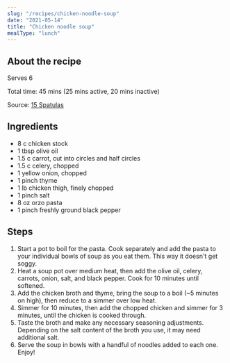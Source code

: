 ```yaml
---
slug: "/recipes/chicken-noodle-soup"
date: "2021-05-14"
title: "Chicken noodle soup"
mealType: "lunch"
---
```


## About the recipe

Serves 6

Total time: 45 mins (25 mins active, 20 mins inactive)

Source: [15 Spatulas](https://www.fifteenspatulas.com/quick-chicken-noodle-soup/)

## Ingredients

- 8 c chicken stock
- 1 tbsp olive oil
- 1.5 c carrot, cut into circles and half circles
- 1.5 c celery, chopped
- 1 yellow onion, chopped
- 1 pinch thyme
- 1 lb chicken thigh, finely chopped
- 1 pinch salt
- 8 oz orzo pasta
- 1 pinch freshly ground black pepper

## Steps

1. Start a pot to boil for the pasta. Cook separately and add the pasta to your individual bowls of soup as you eat them. This way it doesn't get soggy.
2. Heat a soup pot over medium heat, then add the olive oil, celery, carrots, onion, salt, and black pepper. Cook for 10 minutes until softened.
3. Add the chicken broth and thyme, bring the soup to a boil (~5 minutes on high), then reduce to a simmer over low heat.
4. Simmer for 10 minutes, then add the chopped chicken and simmer for 3 minutes, until the chicken is cooked through.
5. Taste the broth and make any necessary seasoning adjustments. Depending on the salt content of the broth you use, it may need additional salt.
6. Serve the soup in bowls with a handful of noodles added to each one. Enjoy!
